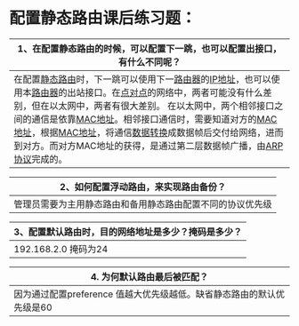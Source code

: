 # 配置静态路由课后练习题：







| 1、在配置静态路由的时候，可以配置下一跳，也可以配置出接口，有什么不同呢？ |
| ------------------------------------------------------------ |
| 在配置[静态路由](https://www.baidu.com/s?wd=静态路由&tn=SE_PcZhidaonwhc_ngpagmjz&rsv_dl=gh_pc_zhidao)时，下一跳可以使用下一[路由器](https://www.baidu.com/s?wd=路由器&tn=SE_PcZhidaonwhc_ngpagmjz&rsv_dl=gh_pc_zhidao)的[IP地址](https://www.baidu.com/s?wd=IP地址&tn=SE_PcZhidaonwhc_ngpagmjz&rsv_dl=gh_pc_zhidao)，也可以使用本[路由器](https://www.baidu.com/s?wd=路由器&tn=SE_PcZhidaonwhc_ngpagmjz&rsv_dl=gh_pc_zhidao)的出站接口。在[点对点](https://www.baidu.com/s?wd=点对点&tn=SE_PcZhidaonwhc_ngpagmjz&rsv_dl=gh_pc_zhidao)的网络中，两者可能没有什么差别，但在以太网中，两者有很大差别。         在以太网中，两个相邻接口之间的通信是依靠[MAC地址](https://www.baidu.com/s?wd=MAC地址&tn=SE_PcZhidaonwhc_ngpagmjz&rsv_dl=gh_pc_zhidao)。相邻接口通信时，需要知道对方的[MAC地址](https://www.baidu.com/s?wd=MAC地址&tn=SE_PcZhidaonwhc_ngpagmjz&rsv_dl=gh_pc_zhidao)，根据[MAC地址](https://www.baidu.com/s?wd=MAC地址&tn=SE_PcZhidaonwhc_ngpagmjz&rsv_dl=gh_pc_zhidao)，将通信[数据转换](https://www.baidu.com/s?wd=数据转换&tn=SE_PcZhidaonwhc_ngpagmjz&rsv_dl=gh_pc_zhidao)成数据帧后交付给网络，进而到对方。而对方MAC地址的获得，是通过第二层数据帧广播，由[ARP协议](https://www.baidu.com/s?wd=ARP协议&tn=SE_PcZhidaonwhc_ngpagmjz&rsv_dl=gh_pc_zhidao)完成的。 |

| 2、如何配置浮动路由，来实现路由备份？                      |
| ---------------------------------------------------------- |
| 管理员需要为主用静态路由和备用静态路由配置不同的协议优先级 |

| 3、配置默认路由时，目的网络地址是多少？掩码是多少？ |
| ------------------------------------------------------------ |
| 192.168.2.0 掩码为24<br /> |



| 4. 为何默认路由最后被匹配？                                  |
| ------------------------------------------------------------ |
| 因为通过配置preference 值越大优先级越低。缺省静态路由的默认优先级是60 |

